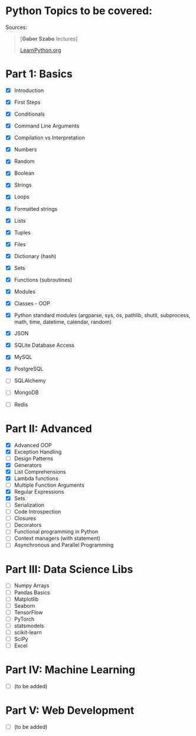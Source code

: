 # Python Topics to be covered:

Sources: 
> [**Gabor Szabo** lectures]
>
> <a href='LearnPython.org'>LearnPython.org</a>
> 
# Part 1: Basics

- [x] Introduction
- [x] First Steps
- [x] Conditionals
- [x] Command Line Arguments
- [x] Compilation vs Interpretation
- [x] Numbers
- [x] Random
- [x] Boolean
- [x] Strings
- [x] Loops
- [x] Formatted strings
- [x] Lists
- [x] Tuples
- [x] Files
- [x] Dictionary (hash)
- [x] Sets
- [x] Functions (subroutines)
- [x] Modules
- [x] Classes - OOP
- [x] Python standard modules (argparse, sys, os, pathlib, shutil, subprocess, math, time, datetime, calendar, random)
- [x] JSON
- [x] SQLite Database Access
- [x] MySQL
- [x] PostgreSQL
- [ ] SQLAlchemy
- [ ] MongoDB
- [ ] Redis


# Part II: Advanced
- [x] Advanced OOP
- [x] Exception Handling
- [ ] Design Patterns
- [x] Generators
- [x] List Comprehensions
- [x] Lambda functions
- [ ] Multiple Function Arguments
- [x] Regular Expressions
- [x] Sets
- [ ] Serialization
- [ ] Code Introspection
- [ ] Closures
- [ ] Decorators
- [ ] Functional programming in Python
- [ ] Context managers (with statement)
- [ ] Asynchronous and Parallel Programming

# Part III: Data Science Libs
- [ ] Numpy Arrays
- [ ] Pandas Basics
- [ ] Matplotlib
- [ ] Seaborn
- [ ] TensorFlow
- [ ] PyTorch
- [ ] statsmodels
- [ ] scikit-learn
- [ ] SciPy
- [ ] Excel

# Part IV: Machine Learning
- [ ] (to be added)

# Part V: Web Development

- [ ] (to be added)

